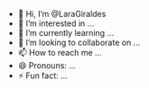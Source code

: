 - 👋 Hi, I’m @LaraGiraldes
- 👀 I’m interested in ...
- 🌱 I’m currently learning ...
- 💞️ I’m looking to collaborate on ...
- 📫 How to reach me ...
- 😄 Pronouns: ...
- ⚡ Fun fact: ...

<!---
LaraGiraldes/LaraGiraldes is a ✨ special ✨ repository because its `README.md` (this file) appears on your GitHub profile.
You can click the Preview link to take a look at your changes.
--->
